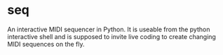 # seq
An interactive MIDI sequencer in Python. It is useable from the python interactive shell and is supposed to invite live coding to create changing MIDI sequences on the fly.
